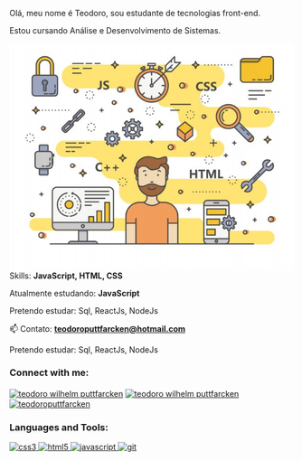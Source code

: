 
<p align="left">Olá, meu nome é Teodoro, sou estudante de tecnologias front-end.<p>
<p align="left">Estou cursando Análise e Desenvolvimento de Sistemas.</p>

<img src="https://github.com/puttfarcken/puttfarcken/blob/main/imgReadme.jpg" align="right"  alt="imagem">

 Skills: **JavaScript, HTML, CSS**

 Atualmente estudando: **JavaScript**

 Pretendo estudar: Sql, ReactJs, NodeJs
 
 📫 Contato: **teodoroputtfarcken@hotmail.com**

 Pretendo estudar: Sql, ReactJs, NodeJs

<p align="left">
<h3 align="left">Connect with me:</h3>
<a href="https://linkedin.com/in/teodoro wilhelm puttfarcken" target="blank"><img align="center" src="https://cdn.jsdelivr.net/npm/simple-icons@3.0.1/icons/linkedin.svg" alt="teodoro wilhelm puttfarcken" height="30" width="40" /></a>
<a href="https://fb.com/teodoro wilhelm puttfarcken" target="blank"><img align="center" src="https://cdn.jsdelivr.net/npm/simple-icons@3.0.1/icons/facebook.svg" alt="teodoro wilhelm puttfarcken" height="30" width="40" /></a>
<a href="https://instagram.com/teodoroputtfarcken" target="blank"><img align="center" src="https://cdn.jsdelivr.net/npm/simple-icons@3.0.1/icons/instagram.svg" alt="teodoroputtfarcken" height="30" width="40" /></a>
</p>

<h3 align="left">Languages and Tools:</h3>
<p align="left"> <a href="https://www.w3schools.com/css/" target="_blank"> <img src="https://devicons.github.io/devicon/devicon.git/icons/css3/css3-original-wordmark.svg" alt="css3" width="40" height="40"/> </a> <a href="https://www.w3.org/html/" target="_blank"> <img src="https://devicons.github.io/devicon/devicon.git/icons/html5/html5-original-wordmark.svg" alt="html5" width="40" height="40"/> </a> <a href="https://developer.mozilla.org/en-US/docs/Web/JavaScript" target="_blank"> <img src="https://devicons.github.io/devicon/devicon.git/icons/javascript/javascript-original.svg" alt="javascript" width="40" height="40"/> </a> <a href="https://git-scm.com/" target="_blank"> <img src="https://www.vectorlogo.zone/logos/git-scm/git-scm-icon.svg" alt="git" width="40" height="40" </p>
